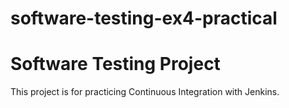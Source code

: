 # software-testing-ex4-practical
# Software Testing Project

This project is for practicing Continuous Integration with Jenkins.


